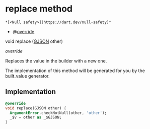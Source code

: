 


# replace method




    *[<Null safety>](https://dart.dev/null-safety)*



- @[override](https://api.flutter.dev/flutter/dart-core/override-constant.html)

void replace
([GJSON](../../third_party_yonomi_graphql_schema___generated___schema.docs.schema.gql/GJSON-class.md) other)

_override_



<p>Replaces the value in the builder with a new one.</p>
<p>The implementation of this method will be generated for you by the
built_value generator.</p>



## Implementation

```dart
@override
void replace(GJSON other) {
  ArgumentError.checkNotNull(other, 'other');
  _$v = other as _$GJSON;
}
```







